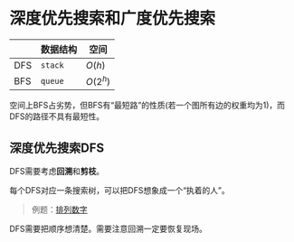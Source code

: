 # 深度优先搜索和广度优先搜索

|     | 数据结构 | 空间   |
|-----|----------|--------|
| DFS | `stack`   | $O(h)$   |
| BFS | `queue`    | $O(2^h)$ |

空间上BFS占劣势，但BFS有“最短路”的性质(若一个图所有边的权重均为1)，而DFS的路径不具有最短性。

## 深度优先搜索DFS

DFS需要考虑**回溯**和**剪枝**。

每个DFS对应一条搜索树，可以把DFS想象成一个“执着的人”。

> 例题：[排列数字](./permutations.cpp)

DFS需要把顺序想清楚。需要注意回溯一定要恢复现场。
